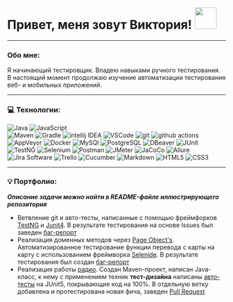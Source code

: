 # Привет, меня зовут Виктория! <img src="https://media.giphy.com/media/mGcNjsfWAjY5AEZNw6/giphy.gif" width="50">

---

### Обо мне:

Я начинающий тестировщик. Владею навыками ручного тестирования. В настоящий момент продолжаю изучение автоматизации тестирования веб- и мобильных приложений.

---

### 💻 Технологии:
 <img alt="Java" src="https://img.shields.io/badge/Java-white?style=for-the-badge&logo=&logoColor=000000"/> <img alt="JavaScript" src="https://img.shields.io/badge/JavaScript-%23323330.svg?style=for-the-badge&logo=javascript&logoColor=23F7DF1E"/>  
 <img alt="Maven" src="https://img.shields.io/badge/-Maven-C71A36?style=for-the-badge&logo=apachemaven&logoColor=white"/>
 <img alt="Gradle" src="https://img.shields.io/badge/-Gradle-02303A?style=for-the-badge&logo=gradle&logoColor=white"/>
 <img alt="intellij IDEA" src="https://img.shields.io/badge/-intellij IDEA-%23323330.svg?style=for-the-badge&logo=intellijidea&logoColor=white"/>
 <img alt="VSCode" src="https://img.shields.io/badge/-Visual Studio Code-007ACC?style=for-the-badge&logo=visualstudiocode&logoColor=white"/>
 <img alt="git" src="https://img.shields.io/badge/-Git-F05032?style=for-the-badge&logo=git&logoColor=white" /> 
 <img alt="github actions" src="https://img.shields.io/badge/-Github_Actions-2088FF?style=for-the-badge&logo=github-actions&logoColor=white" />
 <img alt="AppVeyor" src="https://img.shields.io/badge/-AppVeyor-00B3E0?style=for-the-badge&logo=appveyor&logoColor=white"/>
 <img alt="Docker" src="https://img.shields.io/badge/-Docker-46a2f1?style=for-the-badge&logo=docker&logoColor=white" />
 <img alt="MySQl" src="https://img.shields.io/badge/-MySQl-4479A1?style=for-the-badge&logo=mysql&logoColor=white"/>
 <img alt="PostgreSQL" src="https://img.shields.io/badge/-PostgreSQL-4169E1?style=for-the-badge&logo=mysql&logoColor=white"/>
 <img alt="DBeaver" src="https://img.shields.io/badge/-DBeaver-382923?style=for-the-badge&logo=dbeaver&logoColor=white"/>
 <img alt="JUnit" src="https://img.shields.io/badge/-JUnit-25A162?style=for-the-badge&logo=junit5&logoColor=white"/>
 <img alt="TestNG" src="https://img.shields.io/badge/-TestNG-36B6E5?style=for-the-badge&logo=&logoColor=white"/>
 <img alt="Selenium" src="https://img.shields.io/badge/-Selenium-43B02A?style=for-the-badge&logo=selenium&logoColor=white"/>
 <img alt="Postman" src="https://img.shields.io/badge/-Postman-FF6C37?style=for-the-badge&logo=postman&logoColor=white"/>
 <img alt="JMeter" src="https://img.shields.io/badge/-JMeter-D22128?style=for-the-badge&logo=apachejmeter&logoColor=white"/>
 <img alt="JaCoCo" src="https://img.shields.io/badge/-JaCoCo-FFEFD5?style=for-the-badge&logo=&logoColor=white"/>
 <img alt="Allure" src="https://img.shields.io/badge/-Allure-008000?style=for-the-badge&logo=&logoColor=white"/>
 <img alt="Jira Software" src="https://img.shields.io/badge/-Jira Software-0052CC?style=for-the-badge&logo=jirasoftware&logoColor=white"/>
 <img alt="Trello" src="https://img.shields.io/badge/-Trello-0052CC?style=for-the-badge&logo=trello&logoColor=white"/>
 <img alt="Cucumber" src="https://img.shields.io/badge/-Cucumber-23D96C?style=for-the-badge&logo=cucumber&logoColor=white"/>
 <img alt="Markdown" src="https://img.shields.io/badge/-Markdown-%23323330.svg?style=for-the-badge&logo=markdown&logoColor=white"/>
 <img alt="HTML5" src="https://img.shields.io/badge/-HTML5-E34F26?style=for-the-badge&logo=html5&logoColor=white"/>
 <img alt="CSS3" src="https://img.shields.io/badge/-CSS3-1572B6?style=for-the-badge&logo=#1572B6&logoColor=white"/>

---
### 💡 Портфолио:
***Описание задачи можно найти в README-файле иллюстрирующего репозитория***  
- Ветвление git и авто-тесты, написанные с помощью фреймфорков [TestNG](https://github.com/RytoryQA/Homework-autotest-1/blob/testng/src/test/java/org/example/CashbackHackServiceTest.java) и [Junit4](https://github.com/RytoryQA/Homework-autotest-1/blob/junit4/src/test/java/org/example/CashbackHackServiceTest.java). В результате тестирования на основе Issues был заведен [баг-репорт](https://github.com/RytoryQA/Homework-autotest-1/issues/1)
- Реализация доменных методов через [Page Object's](https://github.com/RytoryQA/Homework-autotest-6/tree/main/src/test/java/ru/netology/web). Автоматизированное тестирование функции перевода с карты на карту с использованием фреймворка [Selenide](https://github.com/RytoryQA/Homework-autotest-6/blob/main/src/test/java/ru/netology/web/test/MoneyTransferTest.java). В результате тестирования был создан [баг-репорт](https://github.com/RytoryQA/Homework-autotest-6/issues/1)
- Реализация работы [радио](https://github.com/RytoryQA/Homework-10/blob/main/src/main/java/org/example/Radio.java). Создан Maven-проект, написан Java-класс, к нему с применением техник **тест-дизайна** написаны [авто-тесты](https://github.com/RytoryQA/Homework-10/blob/main/src/test/java/org/example/RadioTest.java) на JUnit5, покрывающие код на 100%. В отдельную ветку добавлена и протестирована новая фича, заведен [Pull Request](https://github.com/RytoryQA/Homework-10/pull/1)  







 
